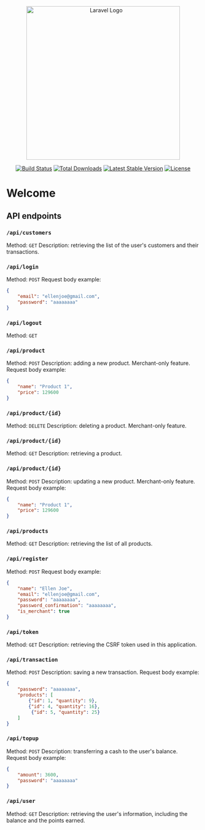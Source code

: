 <p align="center"><a href="https://laravel.com" target="_blank"><img src="https://raw.githubusercontent.com/laravel/art/master/logo-lockup/5%20SVG/2%20CMYK/1%20Full%20Color/laravel-logolockup-cmyk-red.svg" width="400" alt="Laravel Logo"></a></p>

<p align="center">
<a href="https://github.com/laravel/framework/actions"><img src="https://github.com/laravel/framework/workflows/tests/badge.svg" alt="Build Status"></a>
<a href="https://packagist.org/packages/laravel/framework"><img src="https://img.shields.io/packagist/dt/laravel/framework" alt="Total Downloads"></a>
<a href="https://packagist.org/packages/laravel/framework"><img src="https://img.shields.io/packagist/v/laravel/framework" alt="Latest Stable Version"></a>
<a href="https://packagist.org/packages/laravel/framework"><img src="https://img.shields.io/packagist/l/laravel/framework" alt="License"></a>
</p>

# Welcome
## API endpoints
### `/api/customers`
Method: `GET`
Description: retrieving the list of the user's customers and their transactions.

### `/api/login`
Method: `POST`
Request body example:
```json
{
    "email": "ellenjoe@gmail.com",
    "password": "aaaaaaaa"
}
```

### `/api/logout`
Method: `GET`

### `/api/product`
Method: `POST`
Description: adding a new product. Merchant-only feature.
Request body example:
```json
{
    "name": "Product 1",
    "price": 129600
}
```

### `/api/product/{id}`
Method: `DELETE`
Description: deleting a product. Merchant-only feature.

### `/api/product/{id}`
Method: `GET`
Description: retrieving a product.

### `/api/product/{id}`
Method: `POST`
Description: updating a new product. Merchant-only feature.
Request body example:
```json
{
    "name": "Product 1",
    "price": 129600
}
```

### `/api/products`
Method: `GET`
Description: retrieving the list of all products.

### `/api/register`
Method: `POST`
Request body example:
```json
{
    "name": "Ellen Joe",
    "email": "ellenjoe@gmail.com",
    "password": "aaaaaaaa",
    "password_confirmation": "aaaaaaaa",
    "is_merchant": true
}
```

### `/api/token`
Method: `GET`
Description: retrieving the CSRF token used in this application.

### `/api/transaction`
Method: `POST`
Description: saving a new transaction.
Request body example:
```json
{
    "password": "aaaaaaaa",
    "products": [
        {"id": 1, "quantity": 9},
        {"id": 4, "quantity": 16},
         {"id": 5, "quantity": 25}
    ]
}
```

### `/api/topup`
Method: `POST`
Description: transferring a cash to the user's balance.
Request body example:
```json
{
    "amount": 3600,
    "password": "aaaaaaaa"
}
```

### `/api/user`
Method: `GET`
Description: retrieving the user's information, including the balance and the points earned.